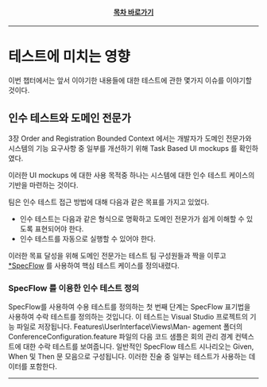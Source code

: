 <div align="center">

#### [목차 바로가기](https://github.com/dhslrl321/cqrs-journey-guide-korean/blob/master/Table%20of%20Contents.md)

</div>

---

# 테스트에 미치는 영향

이번 챕터에서는 앞서 이야기한 내용들에 대한 테스트에 관한 몇가지 이슈를 이야기할 것이다.

## 인수 테스트와 도메인 전문가

3장 Order and Registration Bounded Context 에서는 개발자가 도메인 전문가와 시스템의 기능 요구사항 중 일부를 개선하기 위해 Task Based UI mockups 를 확인하였다.

이러한 UI mockups 에 대한 사용 목적중 하나는 시스템에 대한 인수 테스트 케이스의 기반을 마련하는 것이다.

팀은 인수 테스트 접근 방법에 대해 다음과 같은 목표를 가지고 있었다.

- 인수 테스트는 다음과 같은 형식으로 명확하고 도메인 전문가가 쉽게 이해할 수 있도록 표현되어야 한다.
- 인수 테스트를 자동으로 실행할 수 있어야 한다.

이러한 목표 달성을 위해 도메인 전문가는 테스트 팀 구성원들과 짝을 이루고 [\*SpecFlow]() 를 사용하여 핵심 테스트 케이스를 정의내렸다.

### SpecFlow 를 이용한 인수 테스트 정의

SpecFlow를 사용하여 수용 테스트를 정의하는 첫 번째 단계는 SpecFlow 표기법을 사용하여 수락 테스트를 정의하는 것입니다. 이 테스트는 Visual Studio 프로젝트의 기능 파일로 저장됩니다. Features\UserInterface\Views\Man- agement 폴더의 ConferenceConfiguration.feature 파일의 다음 코드 샘플은 회의 관리 경계 컨텍스트에 대한 수락 테스트를 보여줍니다. 일반적인 SpecFlow 테스트 시나리오는 Given, When 및 Then 문 모음으로 구성됩니다. 이러한 진술 중 일부는 테스트가 사용하는 데이터를 포함한다.

---
